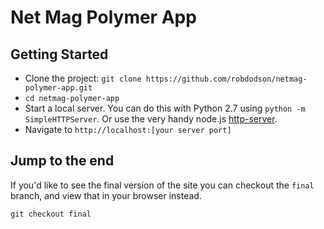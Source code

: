 # Net Mag Polymer App

## Getting Started

- Clone the project: `git clone https://github.com/robdodson/netmag-polymer-app.git`
- `cd netmag-polymer-app`
- Start a local server. You can do this with Python 2.7 using `python -m SimpleHTTPServer`. Or use the very handy node.js [http-server](https://github.com/nodeapps/http-server).
- Navigate to `http://localhost:[your server port]`

## Jump to the end

If you'd like to see the final version of the site you can checkout the `final` branch, and view that in your browser instead.

```
git checkout final
```
